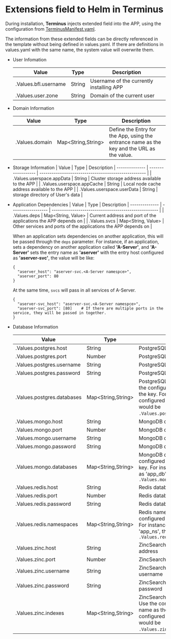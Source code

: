 # Extensions field to Helm in Terminus

During installation, **Terminus** injects extended field into the APP, using the configuration from [TerminusManifest.yaml](manifest.md).

The information from these extended fields can be directly referenced in the template without being defined in values.yaml. If there are definitions in values.yaml with the same name, the system value will overwrite them.


- User Infomation

  | Value             | Type   | Description         |
  | -------------------- | ------ | --------------------- |
  | .Values.bfl.username | String | Username of the currently installing APP |
  | .Values.user.zone    | String | Domain of the current user          |

- Domain Information

  | Value       | Type               | Description                               |
  | -------------- | ------------------ | ---------------------------------------------------- |
  | .Values.domain | Map<String,String> | Define the Entry for the App, using the entrance name as the key and the URL as the value.  |

- Storage Information
  | Value       | Type               | Description 
  | -------------- | ------------------ | ---------------------------------------------------- |
  | .Values.userspace.appData | String | Cluster storage address available to the APP  |
  | .Values.userspace.appCache | String | Local node cache address available to the APP  |
  | .Values.userspace.userData | String | storage directory of User's data |

- Application Dependencies
  | Value       | Type               | Description 
  | -------------- | ------------------ | ---------------------------------------------------- |
  | .Values.deps | Map<String, Value> | Current address and port of the applications the APP depends on  |
  | .Values.svcs | Map<String, Value> | Other services and ports of the applications the APP depends on  |

  When an application sets dependencies on another application, this will be passed through the `deps` parameter. For instance, if an application, sets a dependency on another application called **'A-Server'**, and **'A-Server'** sets the entry name as **'aserver'** with the entry host configured as **'aserver-svc'**, the value will be like:
  ```
  {
    "aserver_host": "aserver-svc.<A-Server namespce>",
    "aserver_port": 80
  }
  ```
  At the same time, `svcs` will pass in all services of A-Server.
  ```
  {
    "aserver-svc_host": "aserver-svc.<A-Server namespce>",
    "aserver-svc_port": [80]    # If there are multiple ports in the service, they will be passed in together.
  }
  ```

- Database Information

  | Value                       | Type               | Description                                                                                                       |
  | -------------------------- | ------------------ | ---------------------------------------------------------------------------------------------------------- |
  | .Values.postgres.host      | String             | PostgreSQL database host address                                                                                      |
  | .Values.postgres.port      | Number             | PostgreSQL database port                                                                                      |
  | .Values.postgres.username  | String             | PostgreSQL database username                                                                                    |
  | .Values.postgres.password  | String             | PostgreSQL database password                                                                                      |
  | .Values.postgres.databases | Map<String,String> | PostgreSQL database name. Use the configured database name as the key. For instance, if it's configured as 'app_db', the variable would be `.Values.postgres.databases.app_db`. |
  | .Values.mongo.host         | String             | MongoDB database host address                                                                                            |
  | .Values.mongo.port         | Number             | MongoDB database port                                                                                         |
  | .Values.mongo.username     | String             | MongoDB database username                                                                                       |
  | .Values.mongo.password     | String             | MongoDB database username                                                                                         |
  | .Values.mongo.databases    | Map<String,String> | MongoDB database name. Use the configured database name as the key. For instance, if it's configured as 'app_db', the variable would be `.Values.mongo.databases.app_db `      |
  | .Values.redis.host         | String             | Redis database host address                                                                                              |
  | .Values.redis.port         | Number             | Redis database port                                                                                           |
  | .Values.redis.password     | String             | Redis database username                                                                                           |
  | .Values.redis.namespaces   | Map<String,String> | Redis namespace. Use the configured namespace as the key. For instance, if it's configured as 'app_ns', the variable would be `.Values.redis.namespaces.app_ns`|
  | .Values.zinc.host          | String             | ZincSearch indexing service address                                                                                       |
  | .Values.zinc.port          | Number             | ZincSearch indexing service port                                                                                   |
  | .Values.zinc.username      | String             | ZincSearch indexing service username                                                                                 |
  | .Values.zinc.password      | String             | ZincSearch indexing service password                                                                                   |
  | .Values.zinc.indexes       | Map<String,String> | ZincSearch indexing service name. Use the configured indexing service name as the key. For instance, if it's configured as 'app_idx', the variable would be `.Values.zinc.indexes.app_idx`. |
